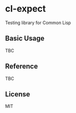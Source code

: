 # cl-expect
Testing library for Common Lisp

## Basic Usage
TBC

## Reference 
TBC

## License 
MIT
